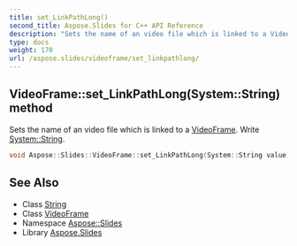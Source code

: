 ```yaml
---
title: set_LinkPathLong()
second_title: Aspose.Slides for C++ API Reference
description: "Sets the name of an video file which is linked to a VideoFrame. Write System::String."
type: docs
weight: 170
url: /aspose.slides/videoframe/set_linkpathlong/
---
```

## VideoFrame::set_LinkPathLong(System::String) method


Sets the name of an video file which is linked to a [VideoFrame](../). Write [System::String](../../../system/string/).

```cpp
void Aspose::Slides::VideoFrame::set_LinkPathLong(System::String value) override
```

## See Also

* Class [String](../../../system/string/)
* Class [VideoFrame](../)
* Namespace [Aspose::Slides](../../)
* Library [Aspose.Slides](../../../)